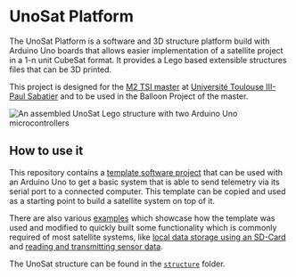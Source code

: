 # UnoSat Platform

The UnoSat Platform is a software and 3D structure platform build with Arduino Uno boards
that allows easier implementation of a satellite project in a 1-n unit CubeSat format.
It provides a Lego based extensible structures files that can be 3D printed.

This project is designed for the [M2 TSI master](https://m2tsi.eu)
at [Université Toulouse III-Paul Sabatier](https://www.univ-tlse3.fr)
and to be used in the Balloon Project of the master.

![An assembled UnoSat Lego structure with two Arduino Uno microcontrollers](images/UnoSat%20Stack.jpg)

## How to use it

This repository contains a [template software project](template) that can be used with
an Arduino Uno to get a basic system that is able to send telemetry via its serial port
to a connected computer. This template can be copied and used as a starting point to build
a satellite system on top of it.

There are also various [examples](examples) which showcase how the template was used and modified
to quickly built some functionality which is commonly required of most satellite systems,
like [local data storage using an SD-Card](examples/SD-Card) and
[reading and transmitting sensor data](examples/Grove%20Beginner%20Kit).

The UnoSat structure can be found in the [`structure`](structure) folder. 
